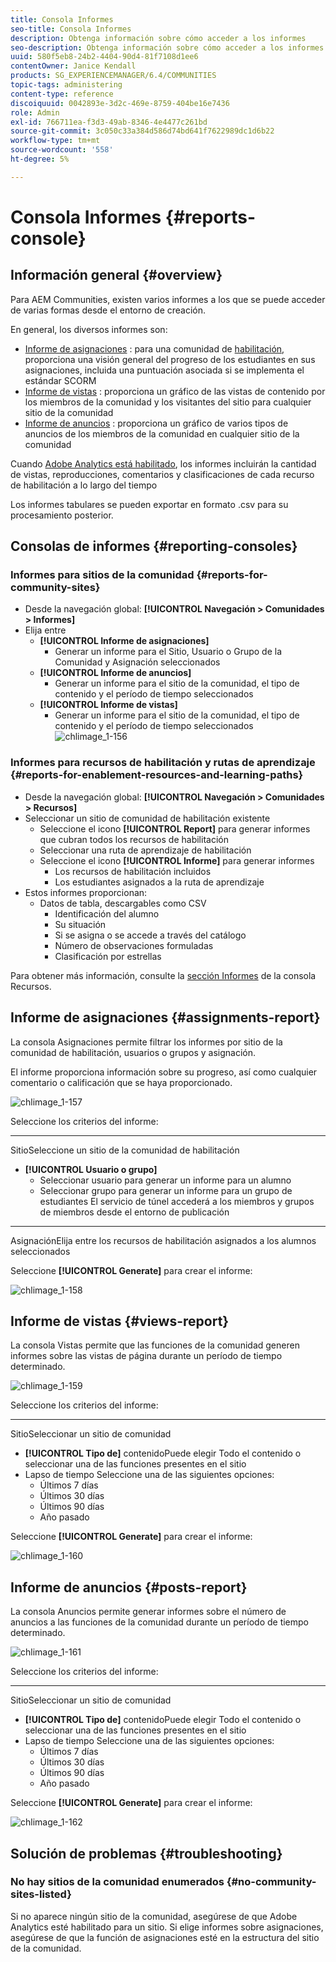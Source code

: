 ```yaml
---
title: Consola Informes
seo-title: Consola Informes
description: Obtenga información sobre cómo acceder a los informes
seo-description: Obtenga información sobre cómo acceder a los informes
uuid: 580f5eb8-24b2-4404-90d4-81f7108d1ee6
contentOwner: Janice Kendall
products: SG_EXPERIENCEMANAGER/6.4/COMMUNITIES
topic-tags: administering
content-type: reference
discoiquuid: 0042893e-3d2c-469e-8759-404be16e7436
role: Admin
exl-id: 766711ea-f3d3-49ab-8346-4e4477c261bd
source-git-commit: 3c050c33a384d586d74bd641f7622989dc1d6b22
workflow-type: tm+mt
source-wordcount: '558'
ht-degree: 5%

---
```


# Consola Informes {#reports-console}

## Información general {#overview}

Para AEM Communities, existen varios informes a los que se puede acceder de varias formas desde el entorno de creación.

En general, los diversos informes son:

* [Informe de asignaciones](#assignments-report) : para una comunidad de  [habilitación](overview.md#enablement-community), proporciona una visión general del progreso de los estudiantes en sus asignaciones, incluida una puntuación asociada si se implementa el estándar SCORM
* [Informe de vistas](#views-report) : proporciona un gráfico de las vistas de contenido por los miembros de la comunidad y los visitantes del sitio para cualquier sitio de la comunidad
* [Informe de anuncios](#posts-report) : proporciona un gráfico de varios tipos de anuncios de los miembros de la comunidad en cualquier sitio de la comunidad

Cuando [Adobe Analytics está habilitado](sites-console.md#analytics), los informes incluirán la cantidad de vistas, reproducciones, comentarios y clasificaciones de cada recurso de habilitación a lo largo del tiempo

Los informes tabulares se pueden exportar en formato .csv para su procesamiento posterior.

## Consolas de informes {#reporting-consoles}

### Informes para sitios de la comunidad {#reports-for-community-sites}

* Desde la navegación global: **[!UICONTROL Navegación > Comunidades > Informes]**
* Elija entre
   * **[!UICONTROL Informe de asignaciones]**
      * Generar un informe para el Sitio, Usuario o Grupo de la Comunidad y Asignación seleccionados
   * **[!UICONTROL Informe de anuncios]**
      * Generar un informe para el sitio de la comunidad, el tipo de contenido y el período de tiempo seleccionados
   * **[!UICONTROL Informe de vistas]**
      * Generar un informe para el sitio de la comunidad, el tipo de contenido y el período de tiempo seleccionados
         ![chlimage_1-156](assets/chlimage_1-156.png)

### Informes para recursos de habilitación y rutas de aprendizaje {#reports-for-enablement-resources-and-learning-paths}

* Desde la navegación global: **[!UICONTROL Navegación > Comunidades > Recursos]**
* Seleccionar un sitio de comunidad de habilitación existente
   * Seleccione el icono **[!UICONTROL Report]** para generar informes que cubran todos los recursos de habilitación
   * Seleccionar una ruta de aprendizaje de habilitación
   * Seleccione el icono **[!UICONTROL Informe]** para generar informes
      * Los recursos de habilitación incluidos
      * Los estudiantes asignados a la ruta de aprendizaje
* Estos informes proporcionan:
   * Datos de tabla, descargables como CSV
      * Identificación del alumno
      * Su situación
      * Si se asigna o se accede a través del catálogo
      * Número de observaciones formuladas
      * Clasificación por estrellas

Para obtener más información, consulte la [sección Informes](resources.md#report) de la consola Recursos.

## Informe de asignaciones {#assignments-report}

La consola Asignaciones permite filtrar los informes por sitio de la comunidad de habilitación, usuarios o grupos y asignación.

El informe proporciona información sobre su progreso, así como cualquier comentario o calificación que se haya proporcionado.

![chlimage_1-157](assets/chlimage_1-157.png)

Seleccione los criterios del informe:

* ****
SitioSeleccione un sitio de la comunidad de habilitación
* **[!UICONTROL Usuario o grupo]**
   * Seleccionar usuario para generar un informe para un alumno
   * Seleccionar grupo para generar un informe para un grupo de estudiantes
El servicio de túnel accederá a los miembros y grupos de miembros desde el entorno de publicación
* ****
AsignaciónElija entre los recursos de habilitación asignados a los alumnos seleccionados

Seleccione **[!UICONTROL Generate]** para crear el informe:

![chlimage_1-158](assets/chlimage_1-158.png)

## Informe de vistas {#views-report}

La consola Vistas permite que las funciones de la comunidad generen informes sobre las vistas de página durante un período de tiempo determinado.

![chlimage_1-159](assets/chlimage_1-159.png)

Seleccione los criterios del informe:

* ****
SitioSeleccionar un sitio de comunidad
* **[!UICONTROL Tipo de]**
contenidoPuede elegir Todo el contenido o seleccionar una de las funciones presentes en el sitio
* Lapso de tiempo
Seleccione una de las siguientes opciones:
   * Últimos 7 días
   * Últimos 30 días
   * Últimos 90 días
   * Año pasado

Seleccione **[!UICONTROL Generate]** para crear el informe:

![chlimage_1-160](assets/chlimage_1-160.png)

## Informe de anuncios {#posts-report}

La consola Anuncios permite generar informes sobre el número de anuncios a las funciones de la comunidad durante un período de tiempo determinado.

![chlimage_1-161](assets/chlimage_1-161.png)

Seleccione los criterios del informe:

* ****
SitioSeleccionar un sitio de comunidad
* **[!UICONTROL Tipo de]**
contenidoPuede elegir Todo el contenido o seleccionar una de las funciones presentes en el sitio
* Lapso de tiempo
Seleccione una de las siguientes opciones:
   * Últimos 7 días
   * Últimos 30 días
   * Últimos 90 días
   * Año pasado

Seleccione **[!UICONTROL Generate]** para crear el informe:

![chlimage_1-162](assets/chlimage_1-162.png)

## Solución de problemas {#troubleshooting}

### No hay sitios de la comunidad enumerados {#no-community-sites-listed}

Si no aparece ningún sitio de la comunidad, asegúrese de que Adobe Analytics esté habilitado para un sitio. Si elige informes sobre asignaciones, asegúrese de que la función de asignaciones esté en la estructura del sitio de la comunidad.

